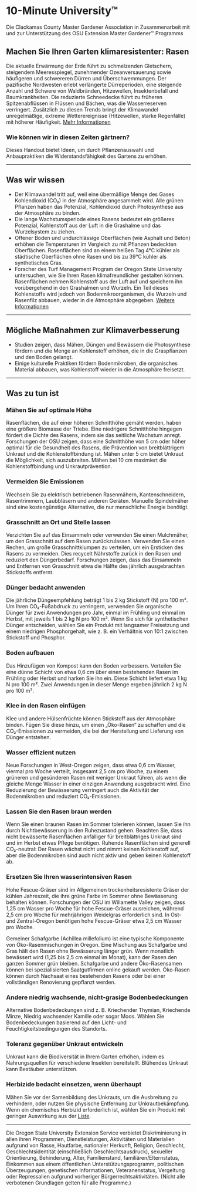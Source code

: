 # 10-Minute University™  
Die Clackamas County Master Gardener Association in Zusammenarbeit mit und zur Unterstützung des OSU Extension Master Gardener™ Programms  

## Machen Sie Ihren Garten klimaresistenter: Rasen  
Die aktuelle Erwärmung der Erde führt zu schmelzenden Gletschern, steigendem Meeresspiegel, zunehmender Ozeanversauerung sowie häufigeren und schwereren Dürren und Überschwemmungen. Der pazifische Nordwesten erlebt verlängerte Dürreperioden, eine steigende Anzahl und Schwere von Waldbränden, Hitzewellen, Insektenbefall und Baumkrankheiten. Die reduzierte Schneedecke führt zu früheren Spitzenabflüssen in Flüssen und Bächen, was die Wasserreserven verringert. Zusätzlich zu diesen Trends bringt der Klimawandel unregelmäßige, extreme Wetterereignisse (Hitzewellen, starke Regenfälle) mit höherer Häufigkeit. [Mehr Informationen](https://blogs.oregonstate.edu/occri/oregon-climate-assessments/)  

### Wie können wir in diesen Zeiten gärtnern?  
Dieses Handout bietet Ideen, um durch Pflanzenauswahl und Anbaupraktiken die Widerstandsfähigkeit des Gartens zu erhöhen.  

---

## Was wir wissen  
- Der Klimawandel tritt auf, weil eine übermäßige Menge des Gases Kohlendioxid (CO₂) in der Atmosphäre angesammelt wird. Alle grünen Pflanzen haben das Potenzial, Kohlendioxid durch Photosynthese aus der Atmosphäre zu binden.  
- Die lange Wachstumsperiode eines Rasens bedeutet ein größeres Potenzial, Kohlenstoff aus der Luft in die Grashalme und das Wurzelsystem zu ziehen.  
- Offener Boden und undurchlässige Oberflächen (wie Asphalt und Beton) erhöhen die Temperaturen im Vergleich zu mit Pflanzen bedeckten Oberflächen. Rasenflächen sind an einem heißen Tag 4°C kühler als städtische Oberflächen ohne Rasen und bis zu 39°C kühler als synthetisches Gras.  
- Forscher des Turf Management Program der Oregon State University untersuchen, wie Sie Ihren Rasen klimafreundlicher gestalten können. Rasenflächen nehmen Kohlenstoff aus der Luft auf und speichern ihn vorübergehend in den Grashalmen und Wurzeln. Ein Teil dieses Kohlenstoffs wird jedoch von Bodenmikroorganismen, die Wurzeln und Rasenfilz abbauen, wieder in die Atmosphäre abgegeben. [Weitere Informationen](https://extension.oregonstate.edu/gardening/lawn/through-thoughtful-practices-lawns-can-be-climate-friendly)  

---

## Mögliche Maßnahmen zur Klimaverbesserung  
- Studien zeigen, dass Mähen, Düngen und Bewässern die Photosynthese fördern und die Menge an Kohlenstoff erhöhen, die in die Graspflanzen und den Boden gelangt.  
- Einige kulturelle Praktiken fördern Bodenmikroben, die organisches Material abbauen, was Kohlenstoff wieder in die Atmosphäre freisetzt.  

---

## Was zu tun ist  

### Mähen Sie auf optimale Höhe  
Rasenflächen, die auf einer höheren Schnitthöhe gemäht werden, haben eine größere Biomasse der Triebe. Eine niedrigere Schnitthöhe hingegen fördert die Dichte des Rasens, indem sie das seitliche Wachstum anregt. Forschungen der OSU zeigen, dass eine Schnitthöhe von 5 cm oder höher optimal für die Gesundheit des Rasens, die Prävention von breitblättrigem Unkraut und die Kohlenstoffbindung ist. Mähen unter 5 cm bietet Unkraut die Möglichkeit, sich auszubreiten. Mähen bei 10 cm maximiert die Kohlenstoffbindung und Unkrautprävention.  

### Vermeiden Sie Emissionen  
Wechseln Sie zu elektrisch betriebenen Rasenmähern, Kantenschneidern, Rasentrimmern, Laubbläsern und anderen Geräten. Manuelle Spindelmäher sind eine kostengünstige Alternative, die nur menschliche Energie benötigt.  

### Grasschnitt an Ort und Stelle lassen  
Verzichten Sie auf das Einsammeln oder verwenden Sie einen Mulchmäher, um den Grasschnitt auf dem Rasen zurückzulassen. Verwenden Sie einen Rechen, um große Grasschnittklumpen zu verteilen, um ein Ersticken des Rasens zu vermeiden. Dies recycelt Nährstoffe zurück in den Rasen und reduziert den Düngerbedarf. Forschungen zeigen, dass das Einsammeln und Entfernen von Grasschnitt etwa die Hälfte des jährlich ausgebrachten Stickstoffs entfernt.  

### Dünger bedacht anwenden  
Die jährliche Düngeempfehlung beträgt 1 bis 2 kg Stickstoff (N) pro 100 m². Um Ihren CO₂-Fußabdruck zu verringern, verwenden Sie organische Dünger für zwei Anwendungen pro Jahr, einmal im Frühling und einmal im Herbst, mit jeweils 1 bis 2 kg N pro 100 m². Wenn Sie sich für synthetischen Dünger entscheiden, wählen Sie ein Produkt mit langsamer Freisetzung und einem niedrigen Phosphorgehalt, wie z. B. ein Verhältnis von 10:1 zwischen Stickstoff und Phosphor.  

### Boden aufbauen  
Das Hinzufügen von Kompost kann den Boden verbessern. Verteilen Sie eine dünne Schicht von etwa 0,6 cm über einen bestehenden Rasen im Frühling oder Herbst und harken Sie ihn ein. Diese Schicht liefert etwa 1 kg N pro 100 m². Zwei Anwendungen in dieser Menge ergeben jährlich 2 kg N pro 100 m².  

### Klee in den Rasen einfügen  
Klee und andere Hülsenfrüchte können Stickstoff aus der Atmosphäre binden. Fügen Sie diese hinzu, um einen „Öko-Rasen“ zu schaffen und die CO₂-Emissionen zu vermeiden, die bei der Herstellung und Lieferung von Dünger entstehen.  

### Wasser effizient nutzen  
Neue Forschungen in West-Oregon zeigen, dass etwa 0,6 cm Wasser, viermal pro Woche verteilt, insgesamt 2,5 cm pro Woche, zu einem grüneren und gesünderen Rasen mit weniger Unkraut führen, als wenn die gleiche Menge Wasser in einer einzigen Anwendung ausgebracht wird. Eine Reduzierung der Bewässerung verringert auch die Aktivität der Bodenmikroben und reduziert CO₂-Emissionen.  

### Lassen Sie den Rasen braun werden  
Wenn Sie einen braunen Rasen im Sommer tolerieren können, lassen Sie ihn durch Nichtbewässerung in den Ruhezustand gehen. Beachten Sie, dass nicht bewässerte Rasenflächen anfälliger für breitblättriges Unkraut sind und im Herbst etwas Pflege benötigen. Ruhende Rasenflächen sind generell CO₂-neutral: Der Rasen wächst nicht und nimmt keinen Kohlenstoff auf, aber die Bodenmikroben sind auch nicht aktiv und geben keinen Kohlenstoff ab.  

### Ersetzen Sie Ihren wasserintensiven Rasen  
Hohe Fescue-Gräser sind im Allgemeinen trockenheitsresistente Gräser der kühlen Jahreszeit, die ihre grüne Farbe im Sommer ohne Bewässerung behalten können. Forschungen der OSU im Willamette Valley zeigen, dass 1,25 cm Wasser pro Woche für hohe Fescue-Gräser ausreichen, während 2,5 cm pro Woche für mehrjährigen Weidelgras erforderlich sind. In Ost- und Zentral-Oregon benötigen hohe Fescue-Gräser etwa 2,5 cm Wasser pro Woche.  

Gemeiner Schafgarbe (Achillea millefolium) ist eine typische Komponente von Öko-Rasenmischungen in Oregon. Eine Mischung aus Schafgarbe und Gras hält den Rasen ohne Bewässerung länger grün. Wenn monatlich bewässert wird (1,25 bis 2,5 cm einmal im Monat), kann der Rasen den ganzen Sommer grün bleiben. Schafgarbe und andere Öko-Rasensamen können bei spezialisierten Saatgutfirmen online gekauft werden. Öko-Rasen können durch Nachsaat eines bestehenden Rasens oder bei einer vollständigen Renovierung gepflanzt werden.  

### Andere niedrig wachsende, nicht-grasige Bodenbedeckungen  
Alternative Bodenbedeckungen sind z. B. Kriechender Thymian, Kriechende Minze, Niedrig wachsender Kamille oder sogar Moos. Wählen Sie Bodenbedeckungen basierend auf den Licht- und Feuchtigkeitsbedingungen des Standorts.  

### Toleranz gegenüber Unkraut entwickeln  
Unkraut kann die Biodiversität in Ihrem Garten erhöhen, indem es Nahrungsquellen für verschiedene Insekten bereitstellt. Blühendes Unkraut kann Bestäuber unterstützen.  

### Herbizide bedacht einsetzen, wenn überhaupt  
Mähen Sie vor der Samenbildung des Unkrauts, um die Ausbreitung zu verhindern, oder nutzen Sie physische Entfernung zur Unkrautbekämpfung. Wenn ein chemisches Herbizid erforderlich ist, wählen Sie ein Produkt mit geringer Auswirkung aus der [Liste](https://blogs.oregonstate.edu/schoolipm/pesticides/).  

---

Die Oregon State University Extension Service verbietet Diskriminierung in allen ihren Programmen, Dienstleistungen, Aktivitäten und Materialien aufgrund von Rasse, Hautfarbe, nationaler Herkunft, Religion, Geschlecht, Geschlechtsidentität (einschließlich Geschlechtsausdruck), sexueller Orientierung, Behinderung, Alter, Familienstand, familiären/Elternstatus, Einkommen aus einem öffentlichen Unterstützungsprogramm, politischen Überzeugungen, genetischen Informationen, Veteranenstatus, Vergeltung oder Repressalien aufgrund vorheriger Bürgerrechtsaktivitäten. (Nicht alle verbotenen Grundlagen gelten für alle Programme.)
